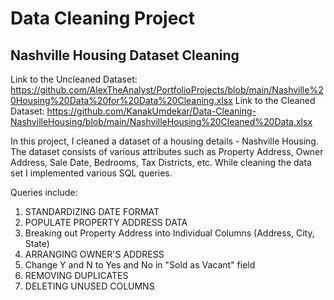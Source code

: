 # Data Cleaning Project
## Nashville Housing Dataset Cleaning

Link to the Uncleaned Dataset: https://github.com/AlexTheAnalyst/PortfolioProjects/blob/main/Nashville%20Housing%20Data%20for%20Data%20Cleaning.xlsx
Link to the Cleaned Dataset: https://github.com/KanakUmdekar/Data-Cleaning-NashvilleHousing/blob/main/NashvilleHousing%20Cleaned%20Data.xlsx

In this project, I cleaned a dataset of a housing details - Nashville Housing. The dataset consists of various attributes such as Property Address, Owner Address, Sale Date, Bedrooms, Tax Districts, etc. While cleaning the data set I implemented various SQL queries.

Queries include:
1. STANDARDIZING DATE FORMAT
2. POPULATE PROPERTY ADDRESS DATA
3. Breaking out Property Address into Individual Columns (Address, City, State)
4. ARRANGING OWNER'S ADDRESS
5. Change Y and N to Yes and No in "Sold as Vacant" field
6. REMOVING DUPLICATES
7. DELETING UNUSED COLUMNS
